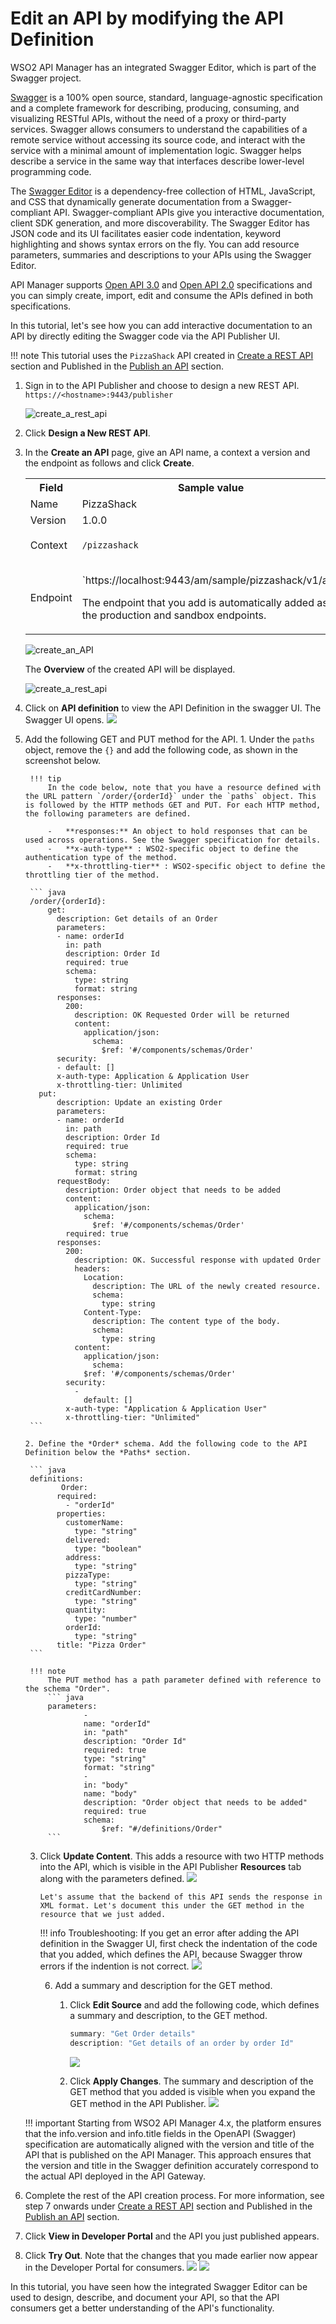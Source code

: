 # Edit an API by modifying the API Definition
 
WSO2 API Manager has an integrated Swagger Editor, which is part of the Swagger project.

[Swagger](http://swagger.io/) is a 100% open source, standard, language-agnostic specification and a complete framework for describing, producing, consuming, and visualizing RESTful APIs, without the need of a proxy or third-party services. Swagger allows consumers to understand the capabilities of a remote service without accessing its source code, and interact with the service with a minimal amount of implementation logic. Swagger helps describe a service in the same way that interfaces describe lower-level programming code.

The [Swagger Editor](https://github.com/swagger-api/swagger-editor) is a dependency-free collection of HTML, JavaScript, and CSS that dynamically generate documentation from a Swagger-compliant API. Swagger-compliant APIs give you interactive documentation, client SDK generation, and more discoverability. The Swagger Editor has JSON code and its UI facilitates easier code indentation, keyword highlighting and shows syntax errors on the fly. You can add resource parameters, summaries and descriptions to your APIs using the Swagger Editor.

API Manager supports [Open API 3.0](https://github.com/OAI/OpenAPI-Specification/blob/master/versions/3.0.0.md) and [Open API 2.0](https://github.com/OAI/OpenAPI-Specification/blob/master/versions/2.0.md) specifications and you can simply create, import, edit and consume the APIs defined in both specifications.

In this tutorial, let's see how you can add interactive documentation to an API by directly editing the Swagger code via the API Publisher UI.

!!! note
    This tutorial uses the `PizzaShack` API created in [Create a REST API]({{base_path}}/design/create-api/create-rest-api/create-a-rest-api/) section and Published in the [Publish an API]({{base_path}}/deploy-and-publish/publish-on-dev-portal/publish-an-api/) section.


1.  Sign in to the API Publisher and choose to design a new REST API. `https://<hostname>:9443/publisher`

    ![create_a_rest_api]({{base_path}}/assets/img/learn/create-a-rest-api.jpg)


2.  Click **Design a New REST API**.

3.  In the **Create an API** page, give an API name, a context a version and the endpoint as follows and click **Create**. 

    <table><colgroup> <col/> <col/> <col/> </colgroup><tbody><tr><th colspan="2" >Field</th><th >Sample value</th></tr><tr><td colspan="2" class="confluenceTd">Name</td><td class="confluenceTd">PizzaShack</td></tr><tr><td colspan="2" class="confluenceTd">Version</td><td colspan="1" class="confluenceTd">1.0.0</td></tr><tr><td colspan="2" class="confluenceTd">Context</td><td class="confluenceTd"><div class="content-wrapper"><p><code>/pizzashack</code></p><div><div class="confluence-information-macro-body"></div><div class="confluence-information-macro confluence-information-macro-tip"><span class="aui-icon aui-icon-small aui-iconfont-approve confluence-information-macro-icon"></span><div class="confluence-information-macro-body"></div></div></div></div></td></tr><tr><td colspan="2" class="confluenceTd">Endpoint</td><td colspan="1" class="confluenceTd"><p>`https://localhost:9443/am/sample/pizzashack/v1/api`</p><p>The endpoint that you add is automatically added as the production and sandbox endpoints.</p></td></tr></tbody></table>
         
    ![create_an_API]({{base_path}}/assets/img/learn/tutorials/create-a-rest-api-pizzashack.png)

    The **Overview** of the created API will be displayed. 

    ![create_a_rest_api]({{base_path}}/assets/img/learn/overviewpage-rest-api.jpg)


4. Click on **API definition** to view the API Definition in the swagger UI.
    The Swagger UI opens.
    ![]({{base_path}}/assets/img/learn/tutorials/rest-api-definition-pizzashack.png)
  
5. Add the following GET and PUT method for the API.
       1. Under the `paths` object, remove the `{}` and add the following code, as shown in the screenshot below.

        !!! tip
            In the code below, note that you have a resource defined with the URL pattern `/order/{orderId}` under the `paths` object. This is followed by the HTTP methods GET and PUT. For each HTTP method, the following parameters are defined.
            
            -   **responses:** An object to hold responses that can be used across operations. See the Swagger specification for details.
            -   **x-auth-type** : WSO2-specific object to define the authentication type of the method.
            -   **x-throttling-tier** : WSO2-specific object to define the throttling tier of the method.
    
        ``` java
        /order/{orderId}: 
            get:
              description: Get details of an Order
              parameters:
              - name: orderId
                in: path
                description: Order Id
                required: true
                schema:
                  type: string
                  format: string
              responses:
                200:
                  description: OK Requested Order will be returned
                  content:
                    application/json:
                      schema:
                        $ref: '#/components/schemas/Order'
              security:
              - default: []
              x-auth-type: Application & Application User
              x-throttling-tier: Unlimited                    
          put: 
              description: Update an existing Order
              parameters:
              - name: orderId
                in: path
                description: Order Id
                required: true
                schema:
                  type: string
                  format: string
              requestBody:
                description: Order object that needs to be added
                content:
                  application/json:
                    schema:
                      $ref: '#/components/schemas/Order'
                required: true
              responses:
                200:
                  description: OK. Successful response with updated Order
                  headers:
                    Location:
                      description: The URL of the newly created resource.
                      schema:
                        type: string
                    Content-Type:
                      description: The content type of the body.
                      schema:
                        type: string
                  content:
                    application/json:
                      schema:
                    $ref: '#/components/schemas/Order'
                security: 
                  - 
                    default: []
                x-auth-type: "Application & Application User"
                x-throttling-tier: "Unlimited"
        ```
    
       2. Define the *Order* schema. Add the following code to the API Definition below the *Paths* section.
        
        ``` java
        definitions: 
               Order: 
              required: 
                - "orderId"
              properties: 
                customerName: 
                  type: "string"
                delivered: 
                  type: "boolean"
                address: 
                  type: "string"
                pizzaType: 
                  type: "string"
                creditCardNumber: 
                  type: "string"
                quantity: 
                  type: "number"
                orderId: 
                  type: "string"
              title: "Pizza Order"
        ```
    
        !!! note
            The PUT method has a path parameter defined with reference to the schema "Order".
            ``` java
            parameters: 
                    - 
                    name: "orderId"
                    in: "path"
                    description: "Order Id"
                    required: true
                    type: "string"
                    format: "string"
                    - 
                    in: "body"
                    name: "body"
                    description: "Order object that needs to be added"
                    required: true
                    schema: 
                        $ref: "#/definitions/Order"
            ```
    
    3. Click **Update Content**.
       This adds a resource with two HTTP methods into the API, which is visible in the API Publisher 
       **Resources** tab along with the parameters defined. 
       ![]({{base_path}}/assets/img/learn/tutorials/create-rest-api-pizzashack-resources.png)

           Let's assume that the backend of this API sends the response in XML format. Let's document this under the GET method in the resource that we just added.
    
        !!! info
            Troubleshooting:
               If you get an error after adding the API definition in the Swagger UI, first check the indentation of the code that you added, which defines the API, because Swagger throw errors if the indention is not correct.
                ![]({{base_path}}/assets/img/learn/tutorials/rest-api-definition-pizzashack-indentation.png)

       6. Add a summary and description for the GET method.

           1.  Click **Edit Source** and add the following code, which defines a summary and description, to the GET method.

               ``` java
               summary: "Get Order details"
               description: "Get details of an order by order Id"
               ```

               ![]({{base_path}}/assets/img/learn/tutorials/pizzashack-api-get-summary-and-descrption.png)

           2.  Click **Apply Changes**.
                  The summary and description of the GET method that you added is visible when you expand the GET method in the API Publisher.
                  ![]({{base_path}}/assets/img/learn/tutorials/pizza-shack-api-get-summary-and-description-updated.png)

           
   !!! important
       Starting from WSO2 API Manager 4.x, the platform ensures that the info.version and info.title fields in the OpenAPI (Swagger) specification are automatically aligned with the version and title of the API that is published on the API Manager. This approach ensures that the version and title in the Swagger definition accurately correspond to the actual API deployed in the API Gateway.


7. Complete the rest of the API creation process.
    For more information, see step 7 onwards under [Create a REST API]({{base_path}}/design/create-api/create-rest-api/create-a-rest-api/) section and Published in the [Publish an API]({{base_path}}/deploy-and-publish/publish-on-dev-portal/publish-an-api/) section.

8. Click **View in Developer Portal** and the API you just published appears.
9. Click **Try Out**.
    Note that the changes that you made earlier now appear in the Developer Portal for consumers.
    ![]({{base_path}}/assets/img/learn/tutorials/pizza-shack-api-get-dev-portal.png)
    ![]({{base_path}}/assets/img/learn/tutorials/pizza-shack-api-put-dev-portal.png)


In this tutorial, you have seen how the integrated Swagger Editor can be used to design, describe, and document your API, so that the API consumers get a better understanding of the API's functionality.
